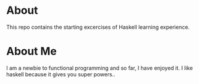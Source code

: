 # About
  This repo contains the starting excercises of Haskell learning experience.
# About Me
  I am a newbie to functional programming and so far, I have enjoyed it. I like haskell because it gives you super powers..
  
